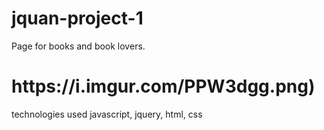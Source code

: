 # jquan-project-1
Page for books and book lovers.
<h1> https://i.imgur.com/PPW3dgg.png)</h1>
technologies used
javascript, jquery, html, css

